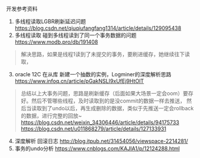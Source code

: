 开发参考资料

1. 多线程读取LGBR刷新延迟问题
https://blog.csdn.net/qiuqiufangfang1314/article/details/129095438
2. 多线程读取 碰到多线程读到了同一个事务数据的问题
https://www.modb.pro/db/191408
> 解决思路，如果是线程1读到了未提交的事务，要刷进缓存，她继续往下读取，

3. oracle 12C 在从库 新建一个抽数的实例，Logminer的深度解析思路
https://www.infoq.cn/article/pGakNSLI9xUfEj9HtOlT

> 总结以上大事务问题，思路是刷新缓存（后面如果大场景一定会oom）要存好。然后不管哪些线程，及时读取到的是没commit的数据一样去推送，
> 然后当读取到了undo以后，再生成删除的数据，类似于先推送一定会rollback的数据，进行完整的回放~
https://blog.csdn.net/weixin_34306446/article/details/94175733  
> https://blog.csdn.net/u011868279/article/details/127133931

4. 深度解析 回滚日志
http://blog.itpub.net/31454056/viewspace-2214281/
5. 事务的undo分析
   https://www.cnblogs.com/KAJIA1/p/12124288.html
